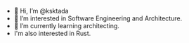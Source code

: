 - 👋 Hi, I’m @ksktada
- 👀 I’m interested in Software Engineering and Architecture.
- 🌱 I’m currently learning architecting.
- I'm also interested in Rust.

<!---
ksktada/ksktada is a ✨ special ✨ repository because its `README.md` (this file) appears on your GitHub profile.
You can click the Preview link to take a look at your changes.
--->
